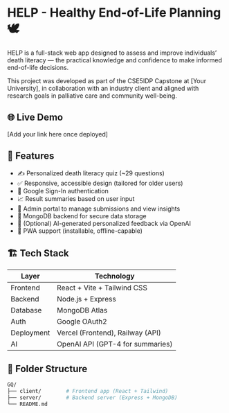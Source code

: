 # HELP - Healthy End-of-Life Planning 🕊️

HELP is a full-stack web app designed to assess and improve individuals’ death literacy — the practical knowledge and confidence to make informed end-of-life decisions.

This project was developed as part of the CSE5IDP Capstone at [Your University], in collaboration with an industry client and aligned with research goals in palliative care and community well-being.

## 🌐 Live Demo
[Add your link here once deployed]

## 🎯 Features

- ✍️ Personalized death literacy quiz (~29 questions)
- ✅ Responsive, accessible design (tailored for older users)
- 🔐 Google Sign-In authentication
- 📈 Result summaries based on user input
- 🧠 Admin portal to manage submissions and view insights
- 💾 MongoDB backend for secure data storage
- 🤖 (Optional) AI-generated personalized feedback via OpenAI
- 📱 PWA support (installable, offline-capable)

## 🏗️ Tech Stack

| Layer     | Technology                      |
|-----------|----------------------------------|
| Frontend  | React + Vite + Tailwind CSS      |
| Backend   | Node.js + Express                |
| Database  | MongoDB Atlas                    |
| Auth      | Google OAuth2                    |
| Deployment| Vercel (Frontend), Railway (API) |
| AI        | OpenAI API (GPT-4 for summaries) |

## 📁 Folder Structure

```bash
GQ/
├── client/        # Frontend app (React + Tailwind)
├── server/        # Backend server (Express + MongoDB)
└── README.md
